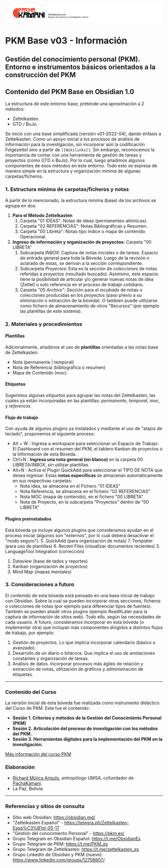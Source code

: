 ![](05%20Archivo/Plantillas/pachakamani.jpg)
# PKM Base v03 - Información
## Gestión del conocimiento personal (PKM). Entorno e instrumentos básicos orientados a la construcción del PKM

## Contenido del PKM Base en Obsidian 1.0

La estructura de este entorno base, pretende una aproximación a 2 métodos:
- Zettelkasten.
- GTD / BuJo.

Se inició con una base simplificada (versión v01-2022-04), dando énfasis a  Zettelkasten. Como un apoyo inicial a los procesos de análisis de información para la investigación, sin incorporar aún la codificación Folgezettel sino a partir de `[[Wikilinks]]`. Sin embargo, reconocemos la importancia de contar con una herramienta de gestión de tareas y proyectos (como GTD o BuJo). Por lo cual, luego añadimos algunos componentes de esos métodos en este entorno. Todo esto se expresa de manera simple en la estructura y organización mínima de algunas carpetas/ficheros.

### 1. Estructura mínima de carpetas/ficheros y notas

A partir de lo mencionado, la estructura mínima (base) de los archivos se agrupa en dos:
1. **Para el Método Zettelkasten**
	1. Carpeta "01 IDEAS": Notas de ideas (permanentes-atómicas).
	2. Carpeta "02 REFERENCIAS": Notas Bibliográficas y Resumen.
	3. Carpeta "00 Libreta": Notas tipo índice o mapa de contenido Operacional. 
2. **Ingreso de información y organización de proyectos:** Carpeta "00 LIBRETA"
	1. Subcarpeta _INBOX_: Captura de notas iniciales o de tareas. Espacio de entrada general para toda la Bóveda. Luego de la revisión o aclarado de estas, se derivan a la sección correspondiente.
	2. Subcarpeta _Proyectos_: Esta es la sección de _colecciones_ de notas referidas a proyectos (resultado buscado). Asimismo, este espacio tiene la posibilidad de articular y/o generar nuevas notas de idea (Zettel) o solo referencia en el proceso de trabajo cotidiano.
	3. Carpeta _"05 Archivo"_: Sección para el _incubado_ de notas o colecciones producidas en los proyectos (paso previo a su eliminación o extracción de la bóveda). O tambien puede utilizarse como fichero de almacenamiento de otros "Recursos" (por ejemplo las plantillas de este sistema). 

### 2. Materiales y procedimientos

#### Plantillas
Adicionalmente, añadimos el uso de **plantillas** orientadas a las notas base de Zettelkasten: 
- Nota (permanente | temporal)
- Nota de Referencia (bibliográfica o resumen)
- Mapa de Contenido (moc).

#### Etiquetas

Sugerimos algunas _etiquetas_ para agrupar las notas del Zettelkasten, las cuales ya están incorporadas en las plantillas: _permanente_, _temporal_, _moc_, y _referencia_.

#### Flujo de trabajo

Con ayuda de algunos plugins ya instalados y mediante el uso de "atajos de teclado", proponemos el siguiente proceso:
- Alt + W : Ingresa a workspace para seleccionar un Espacio de Trabajo: El Dashboard con el resumen del PKM, el tablero Kanban de proyectos o la Información de esta Bóveda. 
- Ctrl+N : **Ingresa una nota general (en blanco)** en la carpeta 00 LIBRETA/INBOX, sin utilizar plantillas.
- Alt+N : Activa el Plugin QuickAdd para seleccionar el TIPO DE NOTA que desea ingresar. Estas **notas específicas** se almacenan automáticamente en sus respectivas carpetas:
	- Nota Idea, se almacena en el Fichero "01 IDEAS"
	- Nota Referencia, se almacena en el fichero "02 REFERENCIAS"
	- Nota MOC (mapa de contenido), en el fichero "00 LIBRETA"
	- Nota de Proyecto, en la subcarpeta "Proyectos" dentro de "00 LIBRETA"

#### Plugins preinstalados

Esta bóveda ya incluye algunos plugins que consideramos ayudan en el proceso inicial (algunos son "externos", por lo cual deberá desactivar el "modo seguro"). 
5. QuickAdd (para organización de notas)
7. Templater (para uso de plantillas)
6. Recent Files (visualizar documentos recientes)
3. LanguageTool Integration (corrección)
1. Dataview (base de tados y reportes)
2. Kanban (organización de proyectos)
4. Mind Map (mapas mentales)

### 3. Consideraciones a futuro

El contenido de esta bóveda está pensado en una base inicial de trabajo con Obsidian. Sobre la cual se pueden incorporar otras secciones, ficheros o colecciones de notas (por ejemplo para diferenciar tipos de fuentes). También se pueden añadir otros plugins (ejemplo ReadItLater para la captura de información de sitios web). Todo ello, según las necesidades de cada usuario.
A futuro, consideramos incorporar en esta bóveda (o implementar otra) que incluyan más componentes dirigidos a distintos flujos de trabajo, por ejemplo:
1. Gestión de proyectos. Lo que implica incorporar calendario (básico o avanzado).
2. Desarrollo de un diario o bitácora. Que implica el uso de anotaciones constantes y organización de tareas.
3. Análisis de datos. Incorporar procesos más ágiles de relación y extracción de notas, utilización de gráficos y administración de etiquetas. 

---

### Contenido del Curso

La versión inicial de esta bóveda fue realizada como instrumento didáctico del Curso de PKM. Este fue el contenido:
- **Sesión 1. Criterios y métodos de la Gestión del Conocimiento Personal (PKM)**
- **Sesión 2. Articulación del proceso de investigación con los métodos del PKM.**
- **Sesión 3. Herramientas digitales para la implementación del PKM en la investigación.**

[Más información del curso PKM](https://pachakamani.com/blog/curso-gestion-conocimiento-personal-pkm-investigadores-sociales-2022/)

### Elaboración
- [Richard Mújica Angulo](https://bio.link/richardmujica), antropólogo UMSA, cofundador de [PachaKamani](https://pachakamani.com/).
- La Paz, Bolivia.

---

### Referencias y sitios de consulta

- Sitio web Obsidian: https://obsidian.md/
- "Zettelkasten Español" - https://telegra.ph/Zettelkasten-Espa%C3%B1ol-05-17
- "Gestión del conocimiento Personal" - https://pkm.es/
- Grupo Telegram en Obsidian Español: https://t.me/ObsidianEs
- Grupo Telegram de PKM: https://t.me/PKM_es
- Grupo Telegram de Zettelkasten: https://t.me/zettelkasten_es
- Grupo LinkedIn de Obsidian y PKM (nuevo): https://www.linkedin.com/groups/12708607/
